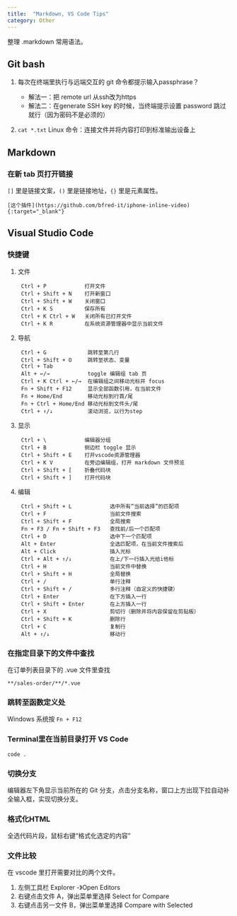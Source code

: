 ```yaml
---
title:  "Markdown, VS Code Tips"
category: Other
---
```

整理 .markdown 常用语法。

## Git bash

1. 每次在终端里执行与远端交互的 git 命令都提示输入passphrase？

    + 解法一：把 remote url 从ssh改为https
    + 解法二：在generate SSH key 的时候，当终端提示设置 password 跳过就行（因为密码不是必须的）

2. `cat *.txt` Linux 命令：连接文件并将内容打印到标准输出设备上

## Markdown

### 在新 tab 页打开链接

`[]` 里是链接文案，`()` 里是链接地址，`{}` 里是元素属性。

```
[这个插件](https://github.com/bfred-it/iphone-inline-video){:target="_blank"}
```

<!--more-->

## Visual Studio Code

### 快捷键

1. 文件

        Ctrl + P            打开文件
        Ctrl + Shift + N    打开新窗口
        Ctrl + Shift + W    关闭窗口
        Ctrl + K S          保存所有
        Ctrl + K Ctrl + W   关闭所有已打开文件
        Ctrl + K R          在系统资源管理器中显示当前文件

2. 导航

        Ctrl + G             跳转至第几行
        Ctrl + Shift + O     跳转至状态、变量
        Ctrl + Tab
        Alt + ←/→            toggle 编辑组 tab 页
        Ctrl + K Ctrl + ←/→  在编辑组之间移动光标并 focus
        Fn + Shift + F12     显示全部函数引用，在当前文件
        Fn + Home/End        移动光标到行首/尾
        Fn + Ctrl + Home/End 移动光标到文件头/尾
        Ctrl + ↑/↓           滚动浏览，以行为step

3. 显示

        Ctrl + \            编辑器分组
        Ctrl + B            侧边栏 toggle 显示
        Ctrl + Shift + E    打开vscode资源管理器
        Ctrl + K V          在旁边编辑组，打开 markdown 文件预览
        Ctrl + Shift + [    折叠代码块
        Ctrl + Shift + ]    打开代码块

4. 编辑
    
        Ctrl + Shift + L            选中所有“当前选择”的匹配项
        Ctrl + F                    当前文件搜索
        Ctrl + Shift + F            全局搜索
        Fn + F3 / Fn + Shift + F3   查找前/后一个匹配项
        Ctrl + D                    选中下一个匹配项
        Alt + Enter                 全选匹配项，在当前文件搜索后
        Alt + Click                 插入光标
        Ctrl + Alt + ↑/↓            在上/下一行插入光给i他标
        Ctrl + H                    当前文件中替换
        Ctrl + Shift + H            全局替换
        Ctrl + /                    单行注释
        Ctrl + Shift + /            多行注释（自定义的快捷键）
        Ctrl + Enter                在下方插入一行
        Ctrl + Shift + Enter        在上方插入一行
        Ctrl + X                    剪切行（删除并将内容保留在剪贴板）
        Ctrl + Shift + K            删除行
        Ctrl + C                    复制行
        Alt + ↑/↓                   移动行
 
### 在指定目录下的文件中查找

在订单列表目录下的 .vue 文件里查找

    **/sales-order/**/*.vue

### 跳转至函数定义处

Windows 系统按 `Fn + F12`

### Terminal里在当前目录打开 VS Code

    code .

### 切换分支

编辑器左下角显示当前所在的 Git 分支，点击分支名称，窗口上方出现下拉自动补全输入框，实现切换分支。

### 格式化HTML

全选代码片段，鼠标右键“格式化选定的内容”

### 文件比较

在 vscode 里打开需要对比的两个文件。

1. 左侧工具栏 Explorer -》Open Editors
2. 右键点击文件 A，弹出菜单里选择 Select for Compare
3. 右键点击另一文件 B，弹出菜单里选择 Compare with Selected
